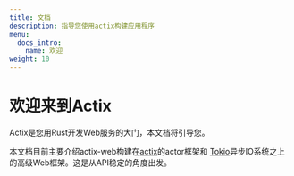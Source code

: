 ```yaml
---
title: 文档
description: 指导您使用actix构建应用程序
menu:
  docs_intro:
    name: 欢迎
weight: 10
---
```


# 欢迎来到Actix

Actix是您用Rust开发Web服务的大门，本文档将引导您。

本文档目前主要介绍actix-web构建在[actix](https://docs.rs/actix)的actor框架和 [Tokio](https://tokio.rs/)异步IO系统之上的高级Web框架。这是从API稳定的角度出发。
